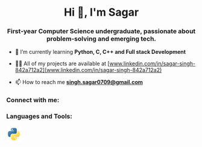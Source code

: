 <h1 align="center">Hi 👋, I'm Sagar</h1>
<h3 align="center">First‑year Computer Science undergraduate, passionate about problem-solving and emerging tech.</h3>

- 🌱 I’m currently learning **Python, C, C++ and Full stack Development**

- 👨‍💻 All of my projects are available at [www.linkedin.com/in/sagar-singh-842a712a2](www.linkedin.com/in/sagar-singh-842a712a2)

- 📫 How to reach me **singh.sagar0709@gmail.com**

<h3 align="left">Connect with me:</h3>
<p align="left">
</p>

<h3 align="left">Languages and Tools:</h3>
<p align="left"> <a href="https://www.python.org" target="_blank" rel="noreferrer"> <img src="https://raw.githubusercontent.com/devicons/devicon/master/icons/python/python-original.svg" alt="python" width="40" height="40"/> </a> </p>


<!--
**SAGAR0709/SAGAR0709** is a ✨ _special_ ✨ repository because its `README.md` (this file) appears on your GitHub profile.

Here are some ideas to get you started:

- 🔭 I’m currently working on ...
- 🌱 I’m currently learning ...
- 👯 I’m looking to collaborate on ...
- 🤔 I’m looking for help with ...
- 💬 Ask me about ...
- 📫 How to reach me: ...
- 😄 Pronouns: ...
- ⚡ Fun fact: ...
-->
